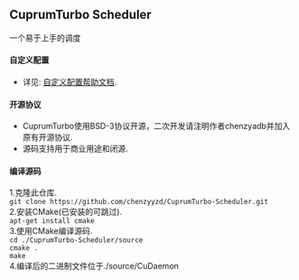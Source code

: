 ## CuprumTurbo Scheduler  
一个易于上手的调度  
#### 自定义配置  
- 详见: [自定义配置帮助文档](https://github.com/chenzyyzd/CuprumTurbo-Scheduler/blob/main/custom_config/readme.md).  
#### 开源协议  
- CuprumTurbo使用BSD-3协议开源，二次开发请注明作者chenzyadb并加入原有开源协议.  
- 源码支持用于商业用途和闭源.  
#### 编译源码
1.克隆此仓库.  
`git clone https://github.com/chenzyyzd/CuprumTurbo-Scheduler.git`  
2.安装CMake(已安装的可跳过).  
`apt-get install cmake`  
3.使用CMake编译源码.  
`cd ./CuprumTurbo-Scheduler/source`  
`cmake .`  
`make`  
4.编译后的二进制文件位于./source/CuDaemon  
